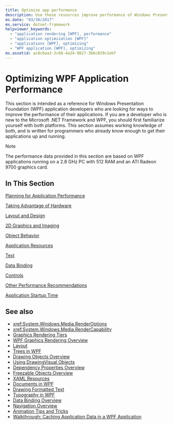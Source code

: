 ```yaml
---
title: Optimize app performance
description: Use these resources improve performance of Windows Presentation Foundation applications, such as planning for performance and taking advantage of hardware.
ms.date: "03/30/2017"
ms.service: dotnet-framework
helpviewer_keywords: 
  - "application rendering [WPF], performance"
  - "application optimization [WPF]"
  - "applications [WPF], optimizing"
  - "WPF application [WPF], optimizing"
ms.assetid: ac8c6aa3-3c68-4a24-9827-3b6c829c1ebf
---
```

# Optimizing WPF Application Performance

This section is intended as a reference for Windows Presentation Foundation (WPF) application developers who are looking for ways to improve the performance of their applications. If you are a developer who is new to the Microsoft .NET Framework and WPF, you should first familiarize yourself with both platforms. This section assumes working knowledge of both, and is written for programmers who already know enough to get their applications up and running.  
  
> [!NOTE]
> The performance data provided in this section are based on WPF applications running on a 2.8 GHz PC with 512 RAM and an ATI Radeon 9700 graphics card.  
  
## In This Section  

[Planning for Application Performance](planning-for-application-performance.md)  
  
[Taking Advantage of Hardware](optimizing-performance-taking-advantage-of-hardware.md)  
  
[Layout and Design](optimizing-performance-layout-and-design.md)  
  
[2D Graphics and Imaging](optimizing-performance-2d-graphics-and-imaging.md)  
  
[Object Behavior](optimizing-performance-object-behavior.md)  
  
[Application Resources](optimizing-performance-application-resources.md)  
  
[Text](optimizing-performance-text.md)  
  
[Data Binding](optimizing-performance-data-binding.md)  
  
[Controls](optimizing-performance-controls.md)  
  
[Other Performance Recommendations](optimizing-performance-other-recommendations.md)  
  
[Application Startup Time](application-startup-time.md)  
  
## See also

- <xref:System.Windows.Media.RenderOptions>
- <xref:System.Windows.Media.RenderCapability>
- [Graphics Rendering Tiers](graphics-rendering-tiers.md)
- [WPF Graphics Rendering Overview](../graphics-multimedia/wpf-graphics-rendering-overview.md)
- [Layout](layout.md)
- [Trees in WPF](trees-in-wpf.md)
- [Drawing Objects Overview](../graphics-multimedia/drawing-objects-overview.md)
- [Using DrawingVisual Objects](../graphics-multimedia/using-drawingvisual-objects.md)
- [Dependency Properties Overview](../properties/dependency-properties-overview.md)
- [Freezable Objects Overview](freezable-objects-overview.md)
- [XAML Resources](../systems/xaml-resources-overview.md)
- [Documents in WPF](documents-in-wpf.md)
- [Drawing Formatted Text](drawing-formatted-text.md)
- [Typography in WPF](typography-in-wpf.md)
- [Data Binding Overview](../data/index.md)
- [Navigation Overview](../app-development/navigation-overview.md)
- [Animation Tips and Tricks](../graphics-multimedia/animation-tips-and-tricks.md)
- [Walkthrough: Caching Application Data in a WPF Application](walkthrough-caching-application-data-in-a-wpf-application.md)
